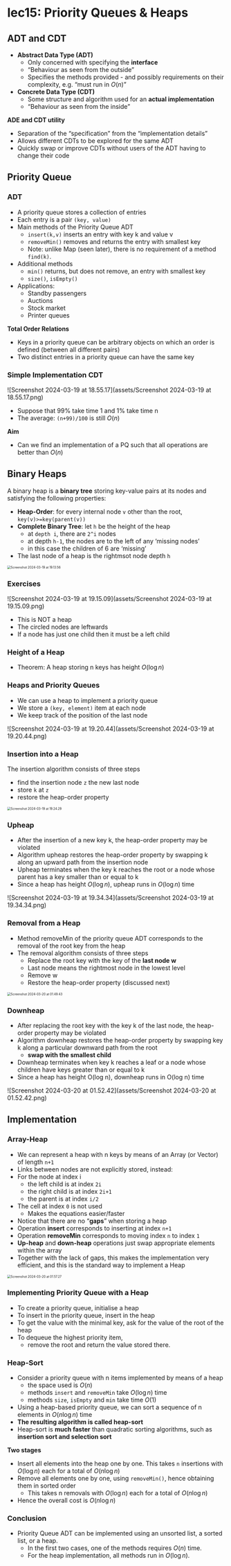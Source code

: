 # lec15: Priority Queues & Heaps

## ADT and CDT

-   **Abstract Data Type (ADT)**
    -   Only concerned with specifying the **interface**
    -   “Behaviour as seen from the outside”
    -   Specifies the methods provided - and possibly requirements on their complexity, 
        e.g. “must run in $O(n)$”
-   **Concrete Data Type (CDT)**
    -   Some structure and algorithm used for an **actual implementation**
    -   “Behaviour as seen from the inside”

**ADE and CDT utility**

-   Separation of the “specification” from the “implementation details”
-   Allows different CDTs to be explored for the same ADT
-   Quickly swap or improve CDTs without users of the ADT having to change their code

## Priority Queue

### ADT

-   A priority queue stores a collection of entries
-   Each entry is a pair `(key, value)`
-   Main methods of the Priority Queue ADT
    -   `insert(k,v)` inserts an entry with key k and value v
    -   `removeMin()` removes and returns the entry with smallest key
    -   Note: unlike Map (seen later), there is no requirement of a method `find(k)`.
-   Additional methods
    -   `min()` returns, but does not remove, an entry with smallest key
    -   `size()`, `isEmpty()`
-   Applications:
    -   Standby passengers
    -   Auctions
    -   Stock market
    -   Printer queues

**Total Order Relations**

-   Keys in a priority queue can be arbitrary objects on which an order is defined (between all different pairs)
-   Two distinct entries in a priority queue can have the same key

### Simple Implementation CDT

![Screenshot 2024-03-19 at 18.55.17](assets/Screenshot 2024-03-19 at 18.55.17.png)

-   Suppose that 99% take time 1 and 1% take time n
-   The average: `(n+99)/100` is still $O(n)$

**Aim**

-   Can we find an implementation of a PQ such that all operations are better than $O(n)$

## Binary Heaps

A binary heap is a **binary tree** storing key-value pairs at its nodes and satisfying the following properties:

-   **Heap-Order**: for every internal node `v` other than the root, `key(v)>=key(parent(v))`
-   **Complete Binary Tree**: let `h` be the height of the heap
    -   at `depth i`, there are `2^i` nodes
    -   at depth `h-1`, the nodes are to the left of any ‘missing nodes’
    -   in this case the children of 6 are ‘missing’
-   The last node of a heap is the rightmsot node depth `h`

<img src="assets/Screenshot 2024-03-19 at 19.13.56.png" alt="Screenshot 2024-03-19 at 19.13.56" style="zoom:50%;" />

### Exercises

![Screenshot 2024-03-19 at 19.15.09](assets/Screenshot 2024-03-19 at 19.15.09.png)

-   This is NOT a heap
-   The circled nodes are leftwards
-   If a node has just one child then it must be a left child

### Height of a Heap

-   Theorem: A heap storing n keys has height $O(\log n)$

### Heaps and Priority Queues

-   We can use a heap to implement a priority queue
-   We store a `(key, element)` item at each node
-   We keep track of the position of the last node

![Screenshot 2024-03-19 at 19.20.44](assets/Screenshot 2024-03-19 at 19.20.44.png)

### Insertion into a Heap

The insertion algorithm consists of three steps

-   find the insertion node `z` the new last node
-   store `k` at `z`
-   restore the heap-order property

<img src="assets/Screenshot 2024-03-19 at 19.24.29.png" alt="Screenshot 2024-03-19 at 19.24.29" style="zoom:50%;" />

### Upheap

-   After the insertion of a new key k, the heap-order property may be violated
-   Algorithm upheap restores the heap-order property by swapping k along an upward path from the insertion node
-   Upheap terminates when the key k reaches the root or a node whose parent has a key smaller than or equal to k
-   Since a heap has height $O(\log n)$, upheap runs in $O(\log n)$ time

![Screenshot 2024-03-19 at 19.34.34](assets/Screenshot 2024-03-19 at 19.34.34.png)

### Removal from a Heap

-   Method removeMin of the priority queue ADT corresponds to the removal of the root key from the heap
-   The removal algorithm consists of three steps
    -   Replace the root key with the key of the **last node w**
    -   Last node means the rightmost node in the lowest level
    -   Remove w
    -   Restore the heap-order property (discussed next)

<img src="assets/Screenshot 2024-03-20 at 01.49.43.png" alt="Screenshot 2024-03-20 at 01.49.43" style="zoom:50%;" />

### Downheap

-   After replacing the root key with the key k of the last node, the heap-order property may be violated
-   Algorithm downheap restores the heap-order property by swapping key k along a particular downward path from the root
    -   **swap with the smallest child**
-   Downheap terminates when key k reaches a leaf or a node whose children have keys greater than or equal to k
-   Since a heap has height O(log n), downheap runs in O(log n) time

![Screenshot 2024-03-20 at 01.52.42](assets/Screenshot 2024-03-20 at 01.52.42.png)

## Implementation

### Array-Heap

-   We can represent a heap with n keys by means of an Array (or Vector) of length `n+1`
-   Links between nodes are not explicitly stored, instead:
-   For the node at index i
    -   the left child is at index `2i`
    -   the right child is at index `2i+1`
    -   the parent is at index `i/2`
-   The cell at index `0` is not used
    -   Makes the equations easier/faster
-   Notice that there are no “**gaps**” when storing a heap
-   Operation **insert** corresponds to inserting at index `n+1`
-   Operation **removeMin** corresponds to moving index `n` to index `1`
-   **Up-heap** and **down-heap** operations just swap appropriate elements within the array
-   Together with the lack of gaps, this makes the implementation very efficient, and this is the standard way to implement a Heap

<img src="assets/Screenshot 2024-03-20 at 01.57.27.png" alt="Screenshot 2024-03-20 at 01.57.27" style="zoom:50%;" />

### Implementing Priority Queue with a Heap

-   To create a priority queue, initialise a heap
-   To insert in the priority queue, insert in the heap
-   To get the value with the minimal key, ask for the value of the root of the heap 
-   To dequeue the highest priority item,
    -   remove the root and return the value stored there.

### Heap-Sort

-   Consider a priority queue with n items implemented by means of a heap
    -   the space used is $O(n)$
    -   methods `insert` and `removeMin` take $O(\log n)$ time
    -   methods `size`, `isEmpty` and `min` take time $O(1)$
-   Using a heap-based priority queue, we can sort a sequence of n elements in $O(n \log n)$ time 
-   **The resulting algorithm is called heap-sort**
-   Heap-sort is **much faster** than quadratic sorting algorithms, such as **insertion sort and selection sort**

**Two stages**

-   Insert all elements into the heap one by one. This takes `n` insertions with $O(\log n)$ each for a total of $O(n \log n)$
-   Remove all elements one by one, using `removeMin()`, hence obtaining them in sorted order
    -   This takes n removals with $O(\log n)$ each for a total of $O(n \log n)$
-   Hence the overall cost is $O(n\log n)$

### Conclusion

-   Priority Queue ADT can be implemented using an unsorted list, a sorted list, or a heap.
    -   In the first two cases, one of the methods requires $O(n)$ time.
    -   For the heap implementation, all methods run in $O(\log n)$.

